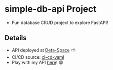 # simple-db-api Project

* Fun database CRUD project to explore FastAPI!

## Details
* API deployed at [Deta-Space](https://deta.space/) ⛅
* CI/CD source: [ci-cd-yaml](https://github.com/marketplace/actions/deta-space-deployment-github-action?version=v0.5)
* Play with my API [here](https://simpledbapi-1-p0090803.deta.app/docs)! 😁
